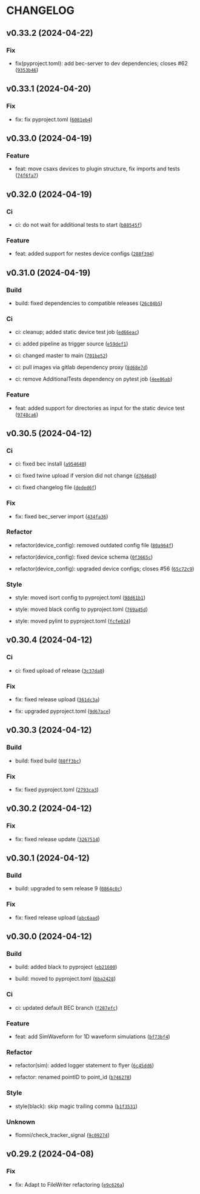 # CHANGELOG



## v0.33.2 (2024-04-22)

### Fix

* fix(pyproject.toml): add bec-server to dev dependencies; closes #62 ([`9353b46`](https://gitlab.psi.ch/bec/ophyd_devices/-/commit/9353b46be804de967810f0d9370d230dfae5c92b))


## v0.33.1 (2024-04-20)

### Fix

* fix: fix pyproject.toml ([`6081eb4`](https://gitlab.psi.ch/bec/ophyd_devices/-/commit/6081eb4ba54b2a6a2072f638af06c6f1cf264b69))


## v0.33.0 (2024-04-19)

### Feature

* feat: move csaxs devices to plugin structure, fix imports and tests ([`74f6fa7`](https://gitlab.psi.ch/bec/ophyd_devices/-/commit/74f6fa7ffdf339399504e15f27564e3f0e43db56))


## v0.32.0 (2024-04-19)

### Ci

* ci: do not wait for additional tests to start ([`b88545f`](https://gitlab.psi.ch/bec/ophyd_devices/-/commit/b88545f6864a7d11ca39435906bcbd2cd0bb12b0))

### Feature

* feat: added support for nestes device configs ([`288f394`](https://gitlab.psi.ch/bec/ophyd_devices/-/commit/288f39483e83575d0bf3ec7a8e0d872b41b5b183))


## v0.31.0 (2024-04-19)

### Build

* build: fixed dependencies to compatible releases ([`26c04b5`](https://gitlab.psi.ch/bec/ophyd_devices/-/commit/26c04b5d03683b0159d5af127f19cda664bfb292))

### Ci

* ci: cleanup; added static device test job ([`ed66eac`](https://gitlab.psi.ch/bec/ophyd_devices/-/commit/ed66eacc5310e878deb35be69f335f1b8eb10950))

* ci: added pipeline as trigger source ([`e59def1`](https://gitlab.psi.ch/bec/ophyd_devices/-/commit/e59def138fb465abf7a33d13e47e78ac382feebf))

* ci: changed master to main ([`701be52`](https://gitlab.psi.ch/bec/ophyd_devices/-/commit/701be5262ad402ff6e6a665db4bd1d5b30b3abac))

* ci: pull images via gitlab dependency proxy ([`8d68e7d`](https://gitlab.psi.ch/bec/ophyd_devices/-/commit/8d68e7df70e54984e460f50cee5356a7ada4e761))

* ci: remove AdditionalTests dependency on pytest job ([`4ee86ab`](https://gitlab.psi.ch/bec/ophyd_devices/-/commit/4ee86aba371698820ea16ff94ae6946cd0041fe4))

### Feature

* feat: added support for directories as input for the static device test ([`9748ca6`](https://gitlab.psi.ch/bec/ophyd_devices/-/commit/9748ca666c3c8668e8ced80e7d24eeaf7f19c28e))


## v0.30.5 (2024-04-12)

### Ci

* ci: fixed bec install ([`a954640`](https://gitlab.psi.ch/bec/ophyd_devices/-/commit/a9546402f5b2f1a43e1c4e17f977c544c326e5dc))

* ci: fixed twine upload if version did not change ([`d7646e8`](https://gitlab.psi.ch/bec/ophyd_devices/-/commit/d7646e835ff5d2c8ea749f3b4e24121d992c1454))

* ci: fixed changelog file ([`deded6f`](https://gitlab.psi.ch/bec/ophyd_devices/-/commit/deded6ffaca10369fb1e6cf2629f67ded3ab44b5))

### Fix

* fix: fixed bec_server import ([`434fa36`](https://gitlab.psi.ch/bec/ophyd_devices/-/commit/434fa36ca43f8dacd9c4f8fdd7556d77bd0a4b03))

### Refactor

* refactor(device_config): removed outdated config file ([`80a964f`](https://gitlab.psi.ch/bec/ophyd_devices/-/commit/80a964fae7203cbfb642980e3f89ed35ad6ff0da))

* refactor(device_config): fixed device schema ([`0f3665c`](https://gitlab.psi.ch/bec/ophyd_devices/-/commit/0f3665c32fec2f0f95cc57af81d448eca6978919))

* refactor(device_config): upgraded device configs; closes #56 ([`65c72c9`](https://gitlab.psi.ch/bec/ophyd_devices/-/commit/65c72c924847644f80fac768ed35e995a6999404))

### Style

* style: moved isort config to pyproject.toml ([`98d61b1`](https://gitlab.psi.ch/bec/ophyd_devices/-/commit/98d61b13e42ec294c2be059029e33021ba6ef3a0))

* style: moved black config to pyproject.toml ([`769a45d`](https://gitlab.psi.ch/bec/ophyd_devices/-/commit/769a45d7ff97f5d3bc5de5aa63bd2230654ea9d4))

* style: moved pylint to pyproject.toml ([`fcfe024`](https://gitlab.psi.ch/bec/ophyd_devices/-/commit/fcfe0242326c61be9251bd98cf9cf29de499facd))


## v0.30.4 (2024-04-12)

### Ci

* ci: fixed upload of release ([`3c37da8`](https://gitlab.psi.ch/bec/ophyd_devices/-/commit/3c37da8f515b2effea0950e3236bb9843b7b7b95))

### Fix

* fix: fixed release upload ([`361dc3a`](https://gitlab.psi.ch/bec/ophyd_devices/-/commit/361dc3a182231b458e1893da2e6382b1b17e9d5a))

* fix: upgraded pyproject.toml ([`9d67ace`](https://gitlab.psi.ch/bec/ophyd_devices/-/commit/9d67ace30d606caa2aaa919fe8225208c4632c7e))


## v0.30.3 (2024-04-12)

### Build

* build: fixed build ([`88ff3bc`](https://gitlab.psi.ch/bec/ophyd_devices/-/commit/88ff3bc0cf3c21d87ba50c24e7d9e2352df751c9))

### Fix

* fix: fixed pyproject.toml ([`2793ca3`](https://gitlab.psi.ch/bec/ophyd_devices/-/commit/2793ca3eb0c278f6159b0c6d7fcb121b5c969e12))


## v0.30.2 (2024-04-12)

### Fix

* fix: fixed release update ([`3267514`](https://gitlab.psi.ch/bec/ophyd_devices/-/commit/3267514c2055f406277b16f13a13744846e3ba77))


## v0.30.1 (2024-04-12)

### Build

* build: upgraded to sem release 9 ([`0864c0c`](https://gitlab.psi.ch/bec/ophyd_devices/-/commit/0864c0c04972a2b12be5ad9d3a53fb1a18a8907d))

### Fix

* fix: fixed release upload ([`abc6aad`](https://gitlab.psi.ch/bec/ophyd_devices/-/commit/abc6aad167226fd01e02d51ae4739d4c4688e153))


## v0.30.0 (2024-04-12)

### Build

* build: added black to pyproject ([`eb21600`](https://gitlab.psi.ch/bec/ophyd_devices/-/commit/eb2160000a19f89c000caf25a69a79e8249e5bf2))

* build: moved to pyproject.toml ([`6ba2428`](https://gitlab.psi.ch/bec/ophyd_devices/-/commit/6ba2428dd8e297c3c2098f9a795bb76595a4f5e7))

### Ci

* ci: updated default BEC branch ([`f287efc`](https://gitlab.psi.ch/bec/ophyd_devices/-/commit/f287efc831069d7c09de876ed1bf4dff4bd5908e))

### Feature

* feat: add SimWaveform for 1D waveform simulations ([`bf73bf4`](https://gitlab.psi.ch/bec/ophyd_devices/-/commit/bf73bf41c4f209ed251bf21d4b0014d031226a4f))

### Refactor

* refactor(sim): added logger statement to flyer ([`6c45dd6`](https://gitlab.psi.ch/bec/ophyd_devices/-/commit/6c45dd6a8b8c76776351289c98990dbc05222f5f))

* refactor: renamed pointID to point_id ([`b746278`](https://gitlab.psi.ch/bec/ophyd_devices/-/commit/b74627820a5594dc896b059399703baa4917097a))

### Style

* style(black): skip magic trailing comma ([`b1f3531`](https://gitlab.psi.ch/bec/ophyd_devices/-/commit/b1f353139b1ecdcfc266219a7a1a4bf525684bea))

### Unknown

* flomni/check_tracker_signal ([`9c09274`](https://gitlab.psi.ch/bec/ophyd_devices/-/commit/9c092740b9b38eac7f1046ae07e0667f91983c87))


## v0.29.2 (2024-04-08)

### Fix

* fix: Adapt to FileWriter refactoring ([`e9c626a`](https://gitlab.psi.ch/bec/ophyd_devices/-/commit/e9c626a7c8e5ec1b40d70ad412eff85d7796cba9))
